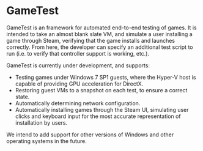 # GameTest

GameTest is an framework for automated end-to-end testing of games.  It is intended to take an almost blank slate VM, and simulate a user installing a game through Steam, verifying that the game installs and launches correctly.  From here, the developer can specify an additional test script to run (i.e. to verify that controller support is working, etc.).

GameTest is currently under development, and supports:
- Testing games under Windows 7 SP1 guests, where the Hyper-V host is capable of providing GPU acceleration for DirectX.
- Restoring guest VMs to a snapshot on each test, to ensure a correct state.
- Automatically determining network configuration.
- Automatically installing games through the Steam UI, simulating user clicks and keyboard input for the most accurate representation of installation by users.

We intend to add support for other versions of Windows and other operating systems in the future.